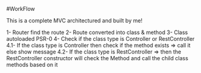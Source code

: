 #WorkFlow

This is a complete MVC architectured and built by me!

1- Router find the route
2- Route converted into class & method
3- Class autoloaded PSR-0
4- Check if the class type is Controller or RestController
4.1- If the class type is Controller then check if the method exists => call it else show message
4.2- If the class type is RestController => then the RestController constructor will check the Method and call the child class methods based on it





